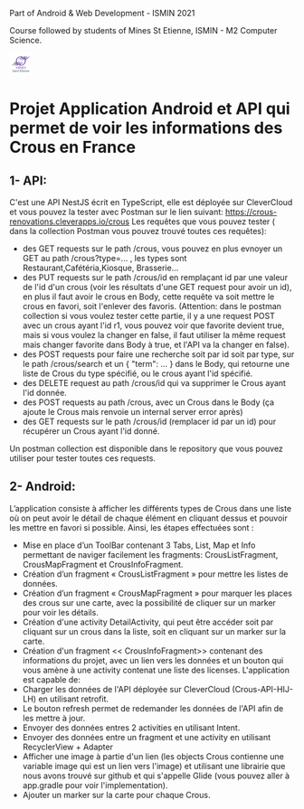 Part of Android & Web Development - ISMIN 2021

Course followed by students of Mines St Etienne, ISMIN - M2 Computer Science.

[![Mines St Etienne](./logo.png)](https://www.mines-stetienne.fr/)

# Projet Application Android et API qui permet de voir les informations des Crous en France

## 1- API:
 C'est une API NestJS écrit en TypeScript, elle est déployée sur CleverCloud et vous pouvez la tester avec Postman sur le lien suivant:
 https://crous-renovations.cleverapps.io/crous
 Les requêtes que vous pouvez tester ( dans la collection Postman vous pouvez trouvé toutes ces requêtes):
 - des GET requests sur le path /crous, vous pouvez en plus evnoyer un GET au path /crous?type=... , les types sont Restaurant,Cafétéria,Kiosque, Brasserie...
 - des PUT requests sur le path /crous/id en remplaçant id par une valeur de l'id d'un crous (voir les résultats d'une GET request pour avoir un id), en plus il faut avoir le crous en Body, cette requête va soit mettre le crous en favori, soit l'enlever des favoris. (Attention: dans le postman collection si vous voulez tester cette partie, il y a une request POST avec un crous ayant l'id r1, vous pouvez voir que favorite devient true, mais si vous voulez la changer en false, il faut utiliser la même request mais changer favorite dans Body à true, et l'API va la changer en false).
 - des POST requests pour faire une recherche soit par id soit par type, sur le path /crous/search et un { "term": ... } dans le Body, qui retourne une liste de Crous du type spécifié, ou le crous ayant l'id spécifié.
 - des DELETE request au path /crous/id qui va supprimer le Crous ayant l'id donnée.
 - des POST requests au path /crous, avec un Crous dans le Body (ça ajoute le Crous mais renvoie un internal server error après)
 - des GET requests sur le path /crous/id (remplacer id par un id) pour récupérer un Crous ayant l'id donné.

Un postman collection est disponible dans le repository que vous pouvez utiliser pour tester toutes ces requests.


## 2- Android:
L’application consiste à afficher les différents types de Crous dans une liste où on peut avoir le détail de chaque élément en cliquant dessus et pouvoir les mettre en favori si possible.
Ainsi, les étapes effectuées sont :
-	Mise en place d’un ToolBar contenant 3 Tabs, List, Map et Info permettant de naviger facilement les fragments: CrousListFragment, CrousMapFragment et CrousInfoFragment.
-	Création d’un fragment « CrousListFragment » pour mettre les listes de données. 
-	Création d’un fragment « CrousMapFragment » pour marquer les places des crous sur une carte, avec la possibilité de cliquer sur un marker pour voir les détails.
-	Création d'une activity DetailActivity, qui peut être accéder soit par cliquant sur un crous dans la liste, soit en cliquant sur un marker sur la carte.
-	Création d'un fragment << CrousInfoFragment>> contenant des informations du projet, avec un lien vers les données et un bouton qui vous amène à une activity contenat une liste des licenses.
L'application est capable de:
- Charger les données de l'API déployée sur CleverCloud (Crous-API-HIJ-LH) en utilisant retrofit.
- Le bouton refresh permet de redemander les données de l'API afin de les mettre à jour.
- Envoyer des données entres 2 activities en utilisant Intent.
- Envoyer des données entre un fragment et une activity en utilisant RecyclerView + Adapter
- Afficher une image à partie d'un lien (les objects Crous contienne une variable image qui est un lien vers l'image) et utilisant une librairie que nous avons trouvé sur github et qui s'appelle Glide (vous pouvez aller à app.gradle pour voir l'implementation).
- Ajouter un marker sur la carte pour chaque Crous.

